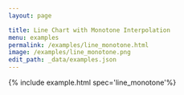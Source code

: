 ```yaml
---
layout: page

title: Line Chart with Monotone Interpolation
menu: examples
permalink: /examples/line_monotone.html
image: /examples/line_monotone.png
edit_path: _data/examples.json
---
```




{% include example.html spec='line_monotone'%}
